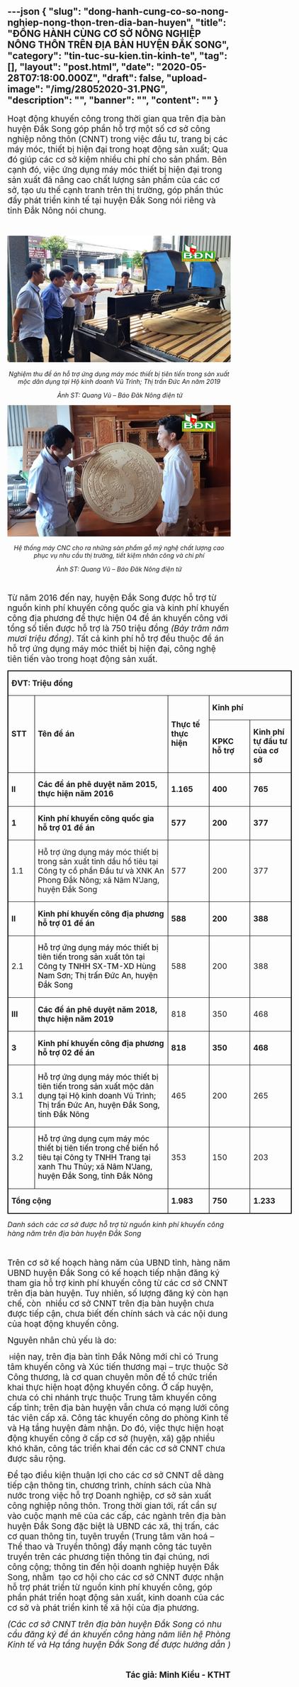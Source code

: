 ---json
{
    "slug": "dong-hanh-cung-co-so-nong-nghiep-nong-thon-tren-dia-ban-huyen",
    "title": "ĐỒNG HÀNH CÙNG CƠ SỞ NÔNG NGHIỆP NÔNG THÔN  TRÊN ĐỊA BÀN HUYỆN ĐẮK SONG",
    "category": "tin-tuc-su-kien.tin-kinh-te",
    "tag": [],
    "layout": "post.html",
    "date": "2020-05-28T07:18:00.000Z",
    "draft": false,
    "upload-image": "/img/28052020-31.PNG",
    "description": "",
    "banner": "",
    "__content__": ""
}
---
<p style="margin-left:0in; margin-right:0in"><span style="font-size:14.0pt">Hoạt động khuyến c&ocirc;ng trong thời gian qua tr&ecirc;n địa b&agrave;n huyện Đắk Song g&oacute;p phần hỗ trợ một số cơ sở c&ocirc;ng nghiệp n&ocirc;ng th&ocirc;n (CNNT) trong việc đầu tư, trang bị c&aacute;c m&aacute;y m&oacute;c, thiết bị hiện đại trong hoạt động sản xuất; Qua đ&oacute; gi&uacute;p c&aacute;c cơ sở kiệm nhiều chi ph&iacute; cho sản phẩm. B&ecirc;n cạnh đ&oacute;, việc ứng dụng m&aacute;y m&oacute;c thiết bị hiện đại trong sản xuất đ&atilde; n&acirc;ng cao chất lượng sản phẩm của c&aacute;c cơ sở, tạo ưu thế cạnh tranh tr&ecirc;n thị trường, g&oacute;p phần th&uacute;c đẩy ph&aacute;t triển kinh tế tại huyện Đắk Song n&oacute;i ri&ecirc;ng v&agrave; tỉnh Đắk N&ocirc;ng n&oacute;i chung.</span></p>

<p style="margin-left:0in; margin-right:0in">&nbsp;</p>

<p style="margin-left:0in; margin-right:0in; text-align:center"><img alt="" src="/img/28052020-30.PNG" /></p>

<p style="text-align:center"><span style="font-size:14px"><em>Nghiệm thu đề &aacute;n hỗ trợ ứng dụng m&aacute;y m&oacute;c thiết bị ti&ecirc;n tiến trong sản xuất mộc d&acirc;n dụng tại Hộ kinh doanh Vũ Tr&igrave;nh; Thị trấn Đức An năm 2019</em></span></p>

<p style="text-align:center"><span style="font-size:14px"><em>&nbsp;Ảnh ST: Quang Vũ &ndash; B&aacute;o Đăk N&ocirc;ng điện tử</em></span></p>

<p style="margin-left:0in; margin-right:0in; text-align:center"><img alt="" src="/img/28052020-31.PNG" /></p>

<p style="text-align:center"><span style="font-size:14px"><em>Hệ thống m&aacute;y CNC cho ra những sản phẩm gỗ mỹ nghệ chất lượng cao phục vụ nhu cầu thị trường, tiết kiệm nh&acirc;n c&ocirc;ng v&agrave; chi ph&iacute;</em></span></p>

<p style="text-align:center"><span style="font-size:14px"><em>Ảnh ST: Quang Vũ &ndash; B&aacute;o Đăk N&ocirc;ng điện tử</em></span></p>

<p style="text-align:center">&nbsp;</p>

<p style="margin-left:0in; margin-right:0in"><span style="font-size:14.0pt">Từ năm 2016 đến nay, huyện Đắk Song được hỗ trợ từ nguồn kinh ph&iacute; khuyến c&ocirc;ng quốc gia v&agrave; kinh ph&iacute; khuyến c&ocirc;ng địa phương để thực hiện 04 đề &aacute;n khuyến c&ocirc;ng với tổng số tiền được hỗ trợ l&agrave; 750 triệu đồng <em>(Bảy trăm năm mươi triệu đồng)</em>. Tất cả kinh ph&iacute; hỗ trợ đều thuộc đề &aacute;n hỗ trợ ứng dụng m&aacute;y m&oacute;c thiết bị hiện đại, c&ocirc;ng nghệ ti&ecirc;n tiến v&agrave;o trong hoạt động sản xuất.</span></p>

<div>
<table border="1" cellspacing="0" class="Table" style="border-collapse:collapse; border:solid windowtext 1.0pt; width:481.8pt">
	<tbody>
		<tr>
			<td colspan="5" style="width:481.8pt">
			<p><strong><span style="font-size:13.0pt">ĐVT: Triệu đồng</span></strong></p>
			</td>
		</tr>
		<tr>
			<td rowspan="2" style="width:35.4pt">
			<p><strong><span style="font-size:13.0pt">STT</span></strong></p>
			</td>
			<td rowspan="2" style="width:255.3pt">
			<p><strong><span style="font-size:13.0pt">T&ecirc;n đề &aacute;n</span></strong></p>
			</td>
			<td rowspan="2" style="width:63.55pt">
			<p><strong><span style="font-size:13.0pt">Thực tế<br />
			thực hiện</span></strong></p>
			</td>
			<td colspan="2" style="width:127.55pt">
			<p><strong><span style="font-size:13.0pt">Kinh ph&iacute;</span></strong></p>
			</td>
		</tr>
		<tr>
			<td style="width:63.75pt">
			<p><strong><span style="font-size:13.0pt">KPKC<br />
			hỗ trợ</span></strong></p>
			</td>
			<td style="width:63.8pt">
			<p><strong><span style="font-size:13.0pt">Kinh ph&iacute; tự đầu tư của cơ sở</span></strong></p>
			</td>
		</tr>
		<tr>
			<td style="width:35.4pt">
			<p><strong><span style="font-size:13.0pt">II</span></strong></p>
			</td>
			<td style="width:255.3pt">
			<p><strong><span style="font-size:13.0pt">C&aacute;c đề &aacute;n ph&ecirc; duyệt năm 2015, thực hiện năm 2016</span></strong></p>
			</td>
			<td style="width:63.55pt">
			<p><strong><span style="font-size:13.0pt">1.165</span></strong></p>
			</td>
			<td style="width:63.75pt">
			<p><strong><span style="font-size:13.0pt">400</span></strong></p>
			</td>
			<td style="width:63.8pt">
			<p><strong><span style="font-size:13.0pt">765</span></strong></p>
			</td>
		</tr>
		<tr>
			<td style="width:35.4pt">
			<p><strong><span style="font-size:13.0pt">1</span></strong></p>
			</td>
			<td style="width:255.3pt">
			<p><strong><span style="font-size:13.0pt">Kinh ph&iacute; khuyến c&ocirc;ng quốc gia hỗ trợ 01 đề &aacute;n</span></strong></p>
			</td>
			<td style="width:63.55pt">
			<p><strong><span style="font-size:13.0pt">577</span></strong></p>
			</td>
			<td style="width:63.75pt">
			<p><strong><span style="font-size:13.0pt">200</span></strong></p>
			</td>
			<td style="width:63.8pt">
			<p><strong><span style="font-size:13.0pt">377</span></strong></p>
			</td>
		</tr>
		<tr>
			<td style="width:35.4pt">
			<p><span style="font-size:13.0pt">1.1</span></p>
			</td>
			<td style="width:255.3pt">
			<p><span style="font-size:13.0pt">Hỗ trợ ứng dụng m&aacute;y m&oacute;c thiết bị trong sản xuất tinh dầu hồ ti&ecirc;u tại C&ocirc;ng ty cổ phần Đầu tư v&agrave; XNK An Phong Đắk N&ocirc;ng; x&atilde; N&acirc;m N&#39;Jang, huyện Đắk Song</span></p>
			</td>
			<td style="width:63.55pt">
			<p><span style="font-size:13.0pt">577</span></p>
			</td>
			<td style="width:63.75pt">
			<p><span style="font-size:13.0pt">200</span></p>
			</td>
			<td style="width:63.8pt">
			<p><span style="font-size:13.0pt">377</span></p>
			</td>
		</tr>
		<tr>
			<td style="width:35.4pt">
			<p><strong><span style="font-size:13.0pt">II</span></strong></p>
			</td>
			<td style="width:255.3pt">
			<p><strong><span style="font-size:13.0pt">Kinh ph&iacute; khuyến c&ocirc;ng địa phương hỗ trợ 01 đề &aacute;n</span></strong></p>
			</td>
			<td style="width:63.55pt">
			<p><strong><span style="font-size:13.0pt">588</span></strong></p>
			</td>
			<td style="width:63.75pt">
			<p><strong><span style="font-size:13.0pt">200</span></strong></p>
			</td>
			<td style="width:63.8pt">
			<p><strong><span style="font-size:13.0pt">388</span></strong></p>
			</td>
		</tr>
		<tr>
			<td style="width:35.4pt">
			<p><span style="font-size:13.0pt">2.1</span></p>
			</td>
			<td style="width:255.3pt">
			<p><span style="font-size:13.0pt"><span style="color:black">Hỗ trợ ứng dụng m&aacute;y m&oacute;c thiết bị ti&ecirc;n tiến trong sản xuất t&ocirc;n tại C&ocirc;ng ty TNHH SX-TM-XD H&ugrave;ng Nam Sơn; Thị trấn Đức An, huyện Đắk Song</span></span></p>
			</td>
			<td style="width:63.55pt">
			<p><span style="font-size:13.0pt">588</span></p>
			</td>
			<td style="width:63.75pt">
			<p><span style="font-size:13.0pt">200</span></p>
			</td>
			<td style="width:63.8pt">
			<p><span style="font-size:13.0pt">388</span></p>
			</td>
		</tr>
		<tr>
			<td style="width:35.4pt">
			<p><strong><span style="font-size:13.0pt">III</span></strong></p>
			</td>
			<td style="width:255.3pt">
			<p><strong><span style="font-size:13.0pt">C&aacute;c đề &aacute;n ph&ecirc; duyệt năm 2018, thực hiện năm 2019</span></strong></p>
			</td>
			<td style="width:63.55pt">
			<p><span style="font-size:13.0pt">818</span></p>
			</td>
			<td style="width:63.75pt">
			<p><span style="font-size:13.0pt">350</span></p>
			</td>
			<td style="width:63.8pt">
			<p><span style="font-size:13.0pt">468</span></p>
			</td>
		</tr>
		<tr>
			<td style="width:35.4pt">
			<p><strong><span style="font-size:13.0pt">3</span></strong></p>
			</td>
			<td style="width:255.3pt">
			<p><strong><span style="font-size:13.0pt">Kinh ph&iacute; khuyến c&ocirc;ng địa phương hỗ trợ 02 đề &aacute;n</span></strong></p>
			</td>
			<td style="width:63.55pt">
			<p><strong><span style="font-size:13.0pt">818</span></strong></p>
			</td>
			<td style="width:63.75pt">
			<p><strong><span style="font-size:13.0pt">350</span></strong></p>
			</td>
			<td style="width:63.8pt">
			<p><strong><span style="font-size:13.0pt">468</span></strong></p>
			</td>
		</tr>
		<tr>
			<td style="width:35.4pt">
			<p><span style="font-size:13.0pt">3.1</span></p>
			</td>
			<td style="width:255.3pt">
			<p><span style="font-size:13.0pt"><span style="color:black">Hỗ trợ ứng dụng m&aacute;y m&oacute;c thiết bị ti&ecirc;n tiến trong sản xuất mộc d&acirc;n dụng tại Hộ kinh doanh Vũ Tr&igrave;nh; Thị trấn Đức An, huyện Đắk Song, tỉnh Đắk N&ocirc;ng</span></span></p>
			</td>
			<td style="width:63.55pt">
			<p><span style="font-size:13.0pt">465</span></p>
			</td>
			<td style="width:63.75pt">
			<p><span style="font-size:13.0pt">200</span></p>
			</td>
			<td style="width:63.8pt">
			<p><span style="font-size:13.0pt">265</span></p>
			</td>
		</tr>
		<tr>
			<td style="width:35.4pt">
			<p><span style="font-size:13.0pt">3.2</span></p>
			</td>
			<td style="width:255.3pt">
			<p><span style="font-size:13.0pt"><span style="color:black">Hỗ trợ ứng dụng cụm m&aacute;y m&oacute;c thiết bị ti&ecirc;n tiến trong chế biến hồ ti&ecirc;u tại C&ocirc;ng ty TNHH Trang tại xanh Thu Thủy; x&atilde; N&acirc;m N&#39;Jang, huyện Đắk Song, tỉnh Đắk N&ocirc;ng</span></span></p>
			</td>
			<td style="width:63.55pt">
			<p><span style="font-size:13.0pt">353</span></p>
			</td>
			<td style="width:63.75pt">
			<p><span style="font-size:13.0pt">150</span></p>
			</td>
			<td style="width:63.8pt">
			<p><span style="font-size:13.0pt">203</span></p>
			</td>
		</tr>
		<tr>
			<td colspan="2" style="width:290.7pt">
			<p><strong><span style="font-size:13.0pt">Tổng cộng</span></strong></p>
			</td>
			<td style="width:63.55pt">
			<p><strong><span style="font-size:13.0pt">1.983</span></strong></p>
			</td>
			<td style="width:63.75pt">
			<p><strong><span style="font-size:13.0pt">750</span></strong></p>
			</td>
			<td style="width:63.8pt">
			<p><strong><span style="font-size:13.0pt">1.233</span></strong></p>
			</td>
		</tr>
	</tbody>
</table>
</div>

<p style="margin-left:0in; margin-right:0in"><em><span style="font-size:12.0pt">Danh s&aacute;ch c&aacute;c cơ sở được hỗ trợ từ nguồn kinh ph&iacute; khuyến c&ocirc;ng h&agrave;ng năm tr&ecirc;n địa b&agrave;n huyện Đắk Song</span></em></p>

<p style="margin-left:0in; margin-right:0in">&nbsp;</p>

<p style="margin-left:0in; margin-right:0in"><span style="font-size:14.0pt">Tr&ecirc;n cơ sở kế hoạch h&agrave;ng năm của UBND tỉnh, h&agrave;ng năm UBND huyện Đắk Song c&oacute; kế hoạch tiếp nhận đăng k&yacute; tham gia hỗ trợ kinh ph&iacute; khuyến c&ocirc;ng từ c&aacute;c cơ sở CNNT tr&ecirc;n địa b&agrave;n huyện. Tuy nhi&ecirc;n, số lượng đăng k&yacute; c&ograve;n hạn chế, c&ograve;n&nbsp; nhiều cơ sở CNNT tr&ecirc;n địa b&agrave;n huyện chưa được tiếp cận, chưa biết đến ch&iacute;nh s&aacute;ch v&agrave; c&aacute;c nội dung của hoạt động khuyến c&ocirc;ng. </span></p>

<p style="margin-left:0in; margin-right:0in"><span style="font-size:14.0pt">Nguy&ecirc;n nh&acirc;n chủ yếu l&agrave; do:</span></p>

<p style="margin-left:0in; margin-right:0in">&nbsp;H<span style="font-size:14.0pt">iện nay, tr&ecirc;n địa b&agrave;n tỉnh Đắk N&ocirc;ng mới chỉ c&oacute; Trung t&acirc;m khuyến c&ocirc;ng v&agrave; X&uacute;c tiến thương mại &ndash; trực thuộc Sở C&ocirc;ng thương, l&agrave; cơ quan chuy&ecirc;n m&ocirc;n để tổ chức triển khai thực hiện hoạt động khuyến c&ocirc;ng. Ở cấp huyện, chưa c&oacute; chi nh&aacute;nh trực thuộc Trung t&acirc;m khuyến c&ocirc;ng cấp tỉnh; tr&ecirc;n địa b&agrave;n huyện vẫn chưa c&oacute; mạng lưới c&ocirc;ng t&aacute;c vi&ecirc;n cấp x&atilde;. C&ocirc;ng t&aacute;c khuyến c&ocirc;ng do ph&ograve;ng Kinh tế v&agrave; Hạ tầng huyện đảm nhận. Do đ&oacute;, việc thực hiện hoạt động khuyến c&ocirc;ng ở cấp cơ sở (huyện, x&atilde;) gặp nhiều kh&oacute; khăn, c&ocirc;ng t&aacute;c triển khai đến c&aacute;c cơ sở CNNT chưa được s&acirc;u rộng.</span></p>

<p><span style="font-size:14.0pt">Để tạo điều kiện thuận lợi cho c&aacute;c cơ sở CNNT dễ d&agrave;ng tiếp cận th&ocirc;ng tin, chương tr&igrave;nh, ch&iacute;nh s&aacute;ch của Nh&agrave; nước trong việc hỗ trợ Doanh nghiệp, cơ sở sản xuất c&ocirc;ng nghiệp n&ocirc;ng th&ocirc;n. Trong thời gian tới, rất cần sự v&agrave;o cuộc mạnh mẽ của c&aacute;c cấp, c&aacute;c ng&agrave;nh tr&ecirc;n địa b&agrave;n huyện Đắk Song đặc biệt l&agrave; UBND c&aacute;c x&atilde;, thị trấn, c&aacute;c cơ quan th&ocirc;ng tin, tuy&ecirc;n truyền (Trung t&acirc;m văn ho&aacute; &ndash; Thể thao v&agrave; Truyền th&ocirc;ng) đẩy mạnh c&ocirc;ng t&aacute;c tuy&ecirc;n truyền tr&ecirc;n c&aacute;c phương tiện th&ocirc;ng tin đại ch&uacute;ng, nơi c&ocirc;ng cộng; th&ocirc;ng tin đến hội doanh nghiệp huyện Đắk Song, nhằm&nbsp; tạo cơ hội cho c&aacute;c cơ sở CNNT được nhận hỗ trợ ph&aacute;t triển từ nguồn kinh ph&iacute; khuyến c&ocirc;ng, g&oacute;p phần ph&aacute;t triển hoạt động sản xuất, kinh doanh của c&aacute;c cơ sở v&agrave; ph&aacute;t triển kinh tế x&atilde; hội của địa phương.</span></p>

<p><em><span style="font-size:14.0pt">(C&aacute;c cơ sở CNNT tr&ecirc;n địa b&agrave;n huyện Đắk Song c&oacute; nhu cầu đăng k&yacute; đề &aacute;n khuyến c&ocirc;ng h&agrave;ng năm li&ecirc;n hệ Ph&ograve;ng Kinh tế v&agrave; Hạ tầng huyện Đắk Song để được hướng dẫn )</span></em></p>

<p>&nbsp;</p>

<p style="text-align:right"><strong><span style="font-size:14.0pt">T&aacute;c giả: Minh Kiều - KTHT</span></strong></p>
